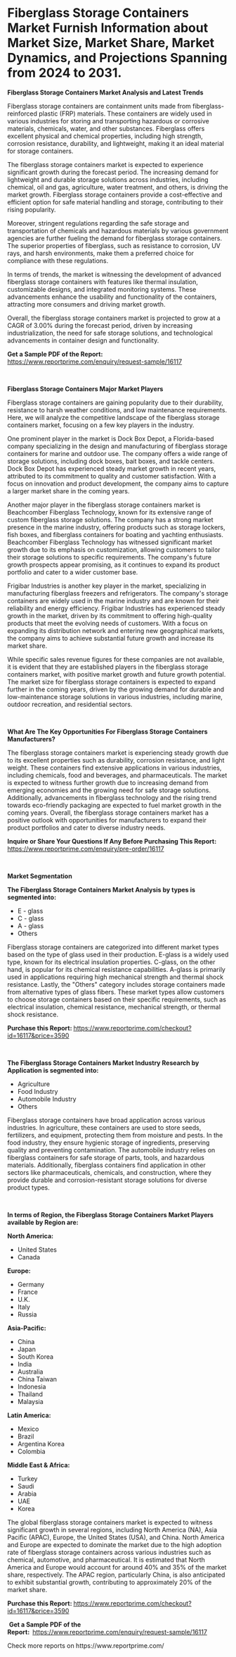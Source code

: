 <p><h1>Fiberglass Storage Containers Market Furnish Information about Market Size, Market Share, Market Dynamics, and Projections Spanning from 2024 to 2031.</h1></p><p><strong>Fiberglass Storage Containers Market Analysis and Latest Trends</strong></p>
<p><p>Fiberglass storage containers are containment units made from fiberglass-reinforced plastic (FRP) materials. These containers are widely used in various industries for storing and transporting hazardous or corrosive materials, chemicals, water, and other substances. Fiberglass offers excellent physical and chemical properties, including high strength, corrosion resistance, durability, and lightweight, making it an ideal material for storage containers.</p><p>The fiberglass storage containers market is expected to experience significant growth during the forecast period. The increasing demand for lightweight and durable storage solutions across industries, including chemical, oil and gas, agriculture, water treatment, and others, is driving the market growth. Fiberglass storage containers provide a cost-effective and efficient option for safe material handling and storage, contributing to their rising popularity.</p><p>Moreover, stringent regulations regarding the safe storage and transportation of chemicals and hazardous materials by various government agencies are further fueling the demand for fiberglass storage containers. The superior properties of fiberglass, such as resistance to corrosion, UV rays, and harsh environments, make them a preferred choice for compliance with these regulations.</p><p>In terms of trends, the market is witnessing the development of advanced fiberglass storage containers with features like thermal insulation, customizable designs, and integrated monitoring systems. These advancements enhance the usability and functionality of the containers, attracting more consumers and driving market growth.</p><p>Overall, the fiberglass storage containers market is projected to grow at a CAGR of 3.00% during the forecast period, driven by increasing industrialization, the need for safe storage solutions, and technological advancements in container design and functionality.</p></p>
<p><strong>Get a Sample PDF of the Report:&nbsp;</strong> <a href="https://www.reportprime.com/enquiry/request-sample/16117">https://www.reportprime.com/enquiry/request-sample/16117</a></p>
<p>&nbsp;</p>
<p><strong>Fiberglass Storage Containers Major Market Players</strong></p>
<p><p>Fiberglass storage containers are gaining popularity due to their durability, resistance to harsh weather conditions, and low maintenance requirements. Here, we will analyze the competitive landscape of the fiberglass storage containers market, focusing on a few key players in the industry.</p><p>One prominent player in the market is Dock Box Depot, a Florida-based company specializing in the design and manufacturing of fiberglass storage containers for marine and outdoor use. The company offers a wide range of storage solutions, including dock boxes, bait boxes, and tackle centers. Dock Box Depot has experienced steady market growth in recent years, attributed to its commitment to quality and customer satisfaction. With a focus on innovation and product development, the company aims to capture a larger market share in the coming years.</p><p>Another major player in the fiberglass storage containers market is Beachcomber Fiberglass Technology, known for its extensive range of custom fiberglass storage solutions. The company has a strong market presence in the marine industry, offering products such as storage lockers, fish boxes, and fiberglass containers for boating and yachting enthusiasts. Beachcomber Fiberglass Technology has witnessed significant market growth due to its emphasis on customization, allowing customers to tailor their storage solutions to specific requirements. The company's future growth prospects appear promising, as it continues to expand its product portfolio and cater to a wider customer base.</p><p>Frigibar Industries is another key player in the market, specializing in manufacturing fiberglass freezers and refrigerators. The company's storage containers are widely used in the marine industry and are known for their reliability and energy efficiency. Frigibar Industries has experienced steady growth in the market, driven by its commitment to offering high-quality products that meet the evolving needs of customers. With a focus on expanding its distribution network and entering new geographical markets, the company aims to achieve substantial future growth and increase its market share.</p><p>While specific sales revenue figures for these companies are not available, it is evident that they are established players in the fiberglass storage containers market, with positive market growth and future growth potential. The market size for fiberglass storage containers is expected to expand further in the coming years, driven by the growing demand for durable and low-maintenance storage solutions in various industries, including marine, outdoor recreation, and residential sectors.</p></p>
<p>&nbsp;</p>
<p><strong>What Are The Key Opportunities For Fiberglass Storage Containers Manufacturers?</strong></p>
<p><p>The fiberglass storage containers market is experiencing steady growth due to its excellent properties such as durability, corrosion resistance, and light weight. These containers find extensive applications in various industries, including chemicals, food and beverages, and pharmaceuticals. The market is expected to witness further growth due to increasing demand from emerging economies and the growing need for safe storage solutions. Additionally, advancements in fiberglass technology and the rising trend towards eco-friendly packaging are expected to fuel market growth in the coming years. Overall, the fiberglass storage containers market has a positive outlook with opportunities for manufacturers to expand their product portfolios and cater to diverse industry needs.</p></p>
<p><strong>Inquire or Share Your Questions If Any Before Purchasing This Report:</strong> <a href="https://www.reportprime.com/enquiry/pre-order/16117">https://www.reportprime.com/enquiry/pre-order/16117</a></p>
<p>&nbsp;</p>
<p><strong>Market Segmentation</strong></p>
<p><strong>The Fiberglass Storage Containers Market Analysis by types is segmented into:</strong></p>
<p><ul><li>E - glass</li><li>C - glass</li><li>A - glass</li><li>Others</li></ul></p>
<p><p>Fiberglass storage containers are categorized into different market types based on the type of glass used in their production. E-glass is a widely used type, known for its electrical insulation properties. C-glass, on the other hand, is popular for its chemical resistance capabilities. A-glass is primarily used in applications requiring high mechanical strength and thermal shock resistance. Lastly, the "Others" category includes storage containers made from alternative types of glass fibers. These market types allow customers to choose storage containers based on their specific requirements, such as electrical insulation, chemical resistance, mechanical strength, or thermal shock resistance.</p></p>
<p><strong>Purchase this Report:&nbsp;</strong><a href="https://www.reportprime.com/checkout?id=16117&price=3590">https://www.reportprime.com/checkout?id=16117&price=3590</a></p>
<p>&nbsp;</p>
<p><strong>The Fiberglass Storage Containers Market Industry Research by Application is segmented into:</strong></p>
<p><ul><li>Agriculture</li><li>Food Industry</li><li>Automobile Industry</li><li>Others</li></ul></p>
<p><p>Fiberglass storage containers have broad application across various industries. In agriculture, these containers are used to store seeds, fertilizers, and equipment, protecting them from moisture and pests. In the food industry, they ensure hygienic storage of ingredients, preserving quality and preventing contamination. The automobile industry relies on fiberglass containers for safe storage of parts, tools, and hazardous materials. Additionally, fiberglass containers find application in other sectors like pharmaceuticals, chemicals, and construction, where they provide durable and corrosion-resistant storage solutions for diverse product types.</p></p>
<p>&nbsp;</p>
<p><strong>In terms of Region, the Fiberglass Storage Containers Market Players available by Region are:</strong></p>
<p>
    <p> <strong> North America: </strong>
        <ul>
            <li>United States</li>
            <li>Canada</li>
        </ul>
        </p> 
    <p> <strong> Europe: </strong>
        <ul>
            <li>Germany</li>
            <li>France</li>
            <li>U.K.</li>
            <li>Italy</li>
            <li>Russia</li>
        </ul>
        </p> 
    <p> <strong> Asia-Pacific: </strong>
        <ul>
            <li>China</li>
            <li>Japan</li>
            <li>South Korea</li>
            <li>India</li>
            <li>Australia</li>
            <li>China Taiwan</li>
            <li>Indonesia</li>
            <li>Thailand</li>
            <li>Malaysia</li>
        </ul>
        </p> 
    <p> <strong> Latin America: </strong>
        <ul>
            <li>Mexico</li>
            <li>Brazil</li>
            <li>Argentina Korea</li>
            <li>Colombia</li>
        </ul>
        </p> 
    <p> <strong> Middle East & Africa: </strong>
        <ul>
            <li>Turkey</li>
            <li>Saudi</li>
            <li>Arabia</li>
            <li>UAE</li>
            <li>Korea</li>
        </ul>
    </p>
    </p>
<p><p>The global fiberglass storage containers market is expected to witness significant growth in several regions, including North America (NA), Asia Pacific (APAC), Europe, the United States (USA), and China. North America and Europe are expected to dominate the market due to the high adoption rate of fiberglass storage containers across various industries such as chemical, automotive, and pharmaceutical. It is estimated that North America and Europe would account for around 40% and 35% of the market share, respectively. The APAC region, particularly China, is also anticipated to exhibit substantial growth, contributing to approximately 20% of the market share.</p></p>
<p><strong>Purchase this Report: </strong><a href="https://www.reportprime.com/checkout?id=16117&price=3590">https://www.reportprime.com/checkout?id=16117&price=3590</a></p>
<p>&nbsp;<strong>Get a Sample PDF of the Report:&nbsp;&nbsp;</strong><a href="https://www.reportprime.com/enquiry/request-sample/16117">https://www.reportprime.com/enquiry/request-sample/16117</a></p>
<p><strong></strong></p>
<p>Check more reports on https://www.reportprime.com/</p>